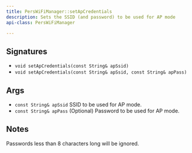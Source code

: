 ```yaml
---
title: PersWiFiManager::setApCredentials
description: Sets the SSID (and password) to be used for AP mode
api-class: PersWiFiManager

---
```




## Signatures

- `void setApCredentials(const String& apSsid)`
- `void setApCredentials(const String& apSsid, const String& apPass)`

## Args

- `const String& apSsid` SSID to be used for AP mode.
- `const String& apPass` (Optional) Password to be used for AP mode.

## Notes

Passwords less than 8 characters long will be ignored.
